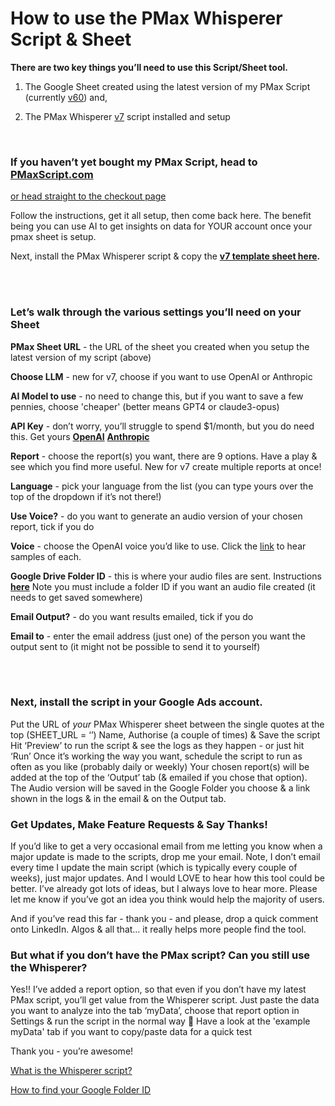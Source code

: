 # How to use the PMax Whisperer Script & Sheet

**There are two key things you’ll need to use this Script/Sheet tool.**

1. The Google Sheet created using the latest version of my PMax Script (currently [v60](https://mikerhodes.circle.so/c/script/)) and,

2. The PMax Whisperer [v7](https://github.com/mikerhodesideas/free/blob/main/whisperer-v7) script installed and setup

<br/>

### **If you haven’t yet bought my PMax Script, head to [PMaxScript.com](https://mikerhodesidea.wpenginepowered.com/)**

[or head straight to the checkout page](https://mikerhodes.circle.so/checkout/latest-script)

Follow the instructions, get it all setup, then come back here.
The benefit being you can use AI to get insights on data for YOUR account once your pmax sheet is setup.

Next, install the PMax Whisperer script & copy the **[v7 template sheet here](https://docs.google.com/spreadsheets/d/1SLEu4Gj3x5UfcyIgWGcqQerV7ej9u38GHifSUZh4wrI/copy).**

<br/><br/>

### **Let’s walk through the various settings you’ll need on your Sheet**

**PMax Sheet URL** - the URL of the sheet you created when you setup the latest version of my script (above)

**Choose LLM** - new for v7, choose if you want to use OpenAI or Anthropic

**AI Model to use** - no need to change this, but if you want to save a few pennies, choose 'cheaper' (better means GPT4 or claude3-opus)

**API Key** - don’t worry, you’ll struggle to spend $1/month, but you do need this. Get yours [**OpenAI**](https://platform.openai.com/api-keys) [**Anthropic**](https://docs.anthropic.com/claude/reference/getting-started-with-the-api)

**Report**  - choose the report(s) you want, there are 9 options. Have a play & see which you find more useful. New for v7 create multiple reports at once!

**Language** - pick your language from the list (you can type yours over the top of the dropdown if it’s not there!)

**Use Voice?** - do you want to generate an audio version of your chosen report, tick if you do

**Voice** - choose the OpenAI voice you’d like to use. Click the [link](https://platform.openai.com/docs/guides/text-to-speech) to hear samples of each.

**Google Drive Folder ID** - this is where your audio files are sent. Instructions **[here](https://www.notion.so/How-to-find-your-Google-Folder-ID-5d18d0574e244c73aa866c48bae5accd?pvs=21)** Note you must include a folder ID if you want an audio file created (it needs to get saved somewhere)

**Email Output?** - do you want results emailed, tick if you do

**Email to** - enter the email address (just one) of the person you want the output sent to (it might not be possible to send it to yourself)

<br/><br/>



### Next, install the script in your Google Ads account.

Put the URL of *your* PMax Whisperer sheet between the single quotes at the top (SHEET_URL = ‘’)
Name, Authorise (a couple of times) & Save the script
Hit ‘Preview’ to run the script & see the logs as they happen - or just hit ‘Run’
Once it’s working the way you want, schedule the script to run as often as you like (probably daily or weekly)
Your chosen report(s) will be added at the top of the ‘Output’ tab (& emailed if you chose that option).
The Audio version will be saved in the Google Folder you choose & a link shown in the logs & in the email & on the Output tab.


### **Get Updates, Make Feature Requests & Say Thanks!**

If you’d like to get a very occasional email from me letting you know when a major update is made to the scripts, drop me your email.
Note, I don’t email every time I update the main script (which is typically every couple of weeks), just major updates.
And I would LOVE to hear how this tool could be better. I’ve already got lots of ideas, but I always love to hear more.
Please let me know if you’ve got an idea you think would help the majority of users.

And if you’ve read this far - thank you - and please, drop a quick comment onto LinkedIn. Algos & all that… it really helps more people find the tool.


### But what if you don’t have the PMax script? Can you still use the Whisperer?

Yes!! I’ve added a report option, so that even if you don’t have my latest PMax script, you’ll get value from the Whisperer script.
Just paste the data you want to analyze into the tab ‘myData’, choose that report option in Settings & run the script in the normal way 🙂
Have a look at the 'example myData' tab if you want to copy/paste data for a quick test



Thank you - you’re awesome!


[What is the Whisperer script?](https://www.notion.so/What-is-the-Whisperer-script-53b7e9d3b58340ffa92e31b3586b0506?pvs=21)

[How to find your Google Folder ID](https://www.notion.so/How-to-find-your-Google-Folder-ID-5d18d0574e244c73aa866c48bae5accd?pvs=21)
